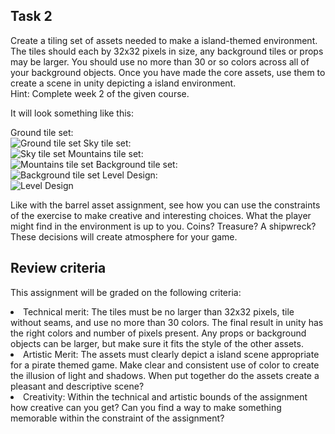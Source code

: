 ## Task 2
Create a tiling set of assets needed to make a island-themed environment.
The tiles should each by 32x32 pixels in size, any background tiles or props may be larger. You should use no more than 30 or so colors across all of your background 
objects. Once you have made the core assets, use them to create a scene in unity depicting a island environment.  
Hint: Complete week 2 of the given course.

It will look something like this:<br/>

Ground tile set:  
![Ground tile set](https://github.com/Yash-Agarwal1708/csoc-23-GameDev-week-3/assets/103818600/b0e2ebf1-edba-4b6d-aa34-6bf6c39c793e)
Sky tile set:  
![Sky tile set](https://github.com/Yash-Agarwal1708/csoc-23-GameDev-week-3/assets/103818600/57444d2e-0eb6-4992-91a3-16e5e088b524)
Mountains tile set:  
![Mountains tile set](https://github.com/Yash-Agarwal1708/csoc-23-GameDev-week-3/assets/103818600/ba2c08f0-7f8a-409b-922e-7507605cbd45)
Background tile set:  
![Background tile set](https://github.com/Yash-Agarwal1708/csoc-23-GameDev-week-3/assets/103818600/685e4f76-2011-46ac-8aaf-4edaf61005eb)
Level Design:  
![Level Design](https://github.com/Yash-Agarwal1708/csoc-23-GameDev-week-3/assets/103818600/4f8e272e-3650-47ec-9aae-262947466650)

Like with the barrel asset assignment, see how you can use the constraints of the exercise to make creative and interesting choices. 
What the player might find in the environment is up to you. Coins? Treasure? A shipwreck? These decisions will create atmosphere for your game.  

## Review criteria
This assignment will be graded on the following criteria:
<li>Technical merit: The tiles must be no larger than 32x32 pixels, tile without seams, and use no more than 30 colors.
  The final result in unity has the right colors and number of pixels present.  Any props or background objects can be larger,
  but make sure it fits the style of the other assets.</li>
<li>Artistic Merit: The assets must clearly depict a island scene appropriate for a pirate themed game.
  Make clear and consistent use of color to create the illusion of light and shadows.
  When put together do the assets create a pleasant and descriptive scene?</li>
<li>Creativity: Within the technical and artistic bounds of the assignment how creative can you get?
  Can you find a way to make something memorable within the constraint of the assignment?</li>
